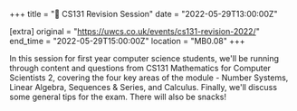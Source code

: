 +++
title = "🧠 CS131 Revision Session"
date = "2022-05-29T13:00:00Z"

[extra]
original = "https://uwcs.co.uk/events/cs131-revision-2022/"    
end_time = "2022-05-29T15:00:00Z"
location = "MB0.08"
+++

In this session for first year computer science students, we'll be running through content and questions from CS131 Mathematics for Computer Scientists 2, covering the four key areas of the module - Number Systems, Linear Algebra, Sequences & Series, and Calculus. Finally, we'll discuss some general tips for the exam. There will also be snacks\!

